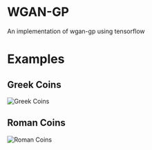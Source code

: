 # WGAN-GP
An implementation of wgan-gp using tensorflow

# Examples

## Greek Coins
![Greek Coins](gifs/greek_coins_clustered.gif)

## Roman Coins
![Roman Coins](gifs/roman_coins_clustered.gif)
